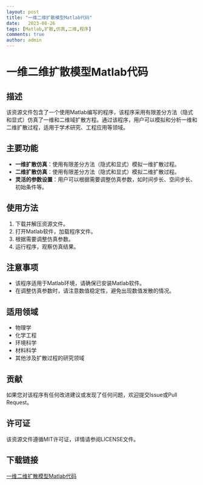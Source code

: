 ```yaml
---
layout: post
title: "一维二维扩散模型Matlab代码"
date:   2023-08-26
tags: [Matlab,扩散,仿真,二维,程序]
comments: true
author: admin
---
```

# 一维二维扩散模型Matlab代码

## 描述
该资源文件包含了一个使用Matlab编写的程序，该程序采用有限差分方法（隐式和显式）仿真了一维和二维域扩散方程。通过该程序，用户可以模拟和分析一维和二维扩散过程，适用于学术研究、工程应用等领域。

## 主要功能
- **一维扩散仿真**：使用有限差分方法（隐式和显式）模拟一维扩散过程。
- **二维扩散仿真**：使用有限差分方法（隐式和显式）模拟二维扩散过程。
- **灵活的参数设置**：用户可以根据需要调整仿真参数，如时间步长、空间步长、初始条件等。

## 使用方法
1. 下载并解压资源文件。
2. 打开Matlab软件，加载程序文件。
3. 根据需要调整仿真参数。
4. 运行程序，观察仿真结果。

## 注意事项
- 该程序适用于Matlab环境，请确保已安装Matlab软件。
- 在调整仿真参数时，请注意数值稳定性，避免出现数值发散的情况。

## 适用领域
- 物理学
- 化学工程
- 环境科学
- 材料科学
- 其他涉及扩散过程的研究领域

## 贡献
如果您对该程序有任何改进建议或发现了任何问题，欢迎提交Issue或Pull Request。

## 许可证
该资源文件遵循MIT许可证，详情请参阅LICENSE文件。

## 下载链接

[一维二维扩散模型Matlab代码](https://pan.quark.cn/s/16079c09c401)